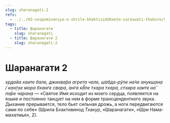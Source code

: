 ```yaml
---
slug: sharanagati-2
refs:
  - ../../65-vospominaniya-o-shrile-bhaktisiddhante-saraswati-thakure/996-1982-01-29-a-sarasvati-thakur-olitsetvorenie-kirtana.md
tags:
  - title: Шаранагати
    slug: sharanagati
  - title: Шаранагати 2
    slug: sharanagati-2
---
```


# Шаранагати 2

*хр̣дайа хаите бале, джихва̄ра агрета чале, ш́абда-рӯпе на̄че анукш̣ан̣а / кан̣т̣хе мора бхан̇ге свара, ан̇га ка̄̐пе тхара тхара, стхира хаите на̄ па̄ре чаран̣а* — «Святое Имя исходит из моего сердца, появляется на языке и постоянно танцует на нем в форме трансцендентного звука. Дыхание прерывается, тело бьет сильная дрожь, а ноги передвигаются сами по себе» (Шрила Бхактивинод Тхакур, «Шаранагати», «Шри Нама-махатмья», 2).

